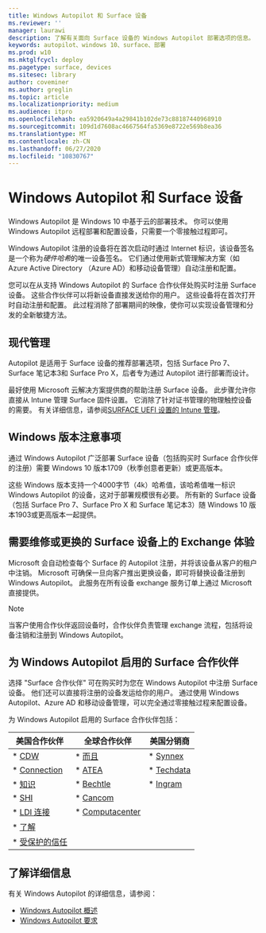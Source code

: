 ```yaml
---
title: Windows Autopilot 和 Surface 设备
ms.reviewer: ''
manager: laurawi
description: 了解有关面向 Surface 设备的 Windows Autopilot 部署选项的信息。
keywords: autopilot、windows 10、surface、部署
ms.prod: w10
ms.mktglfcycl: deploy
ms.pagetype: surface, devices
ms.sitesec: library
author: coveminer
ms.author: greglin
ms.topic: article
ms.localizationpriority: medium
ms.audience: itpro
ms.openlocfilehash: ea5920649a4a29841b102de73c88187440968910
ms.sourcegitcommit: 109d1d7608ac4667564fa5369e8722e569b8ea36
ms.translationtype: MT
ms.contentlocale: zh-CN
ms.lasthandoff: 06/27/2020
ms.locfileid: "10830767"
---
```

# Windows Autopilot 和 Surface 设备

Windows Autopilot 是 Windows 10 中基于云的部署技术。 你可以使用 Windows Autopilot 远程部署和配置设备，只需要一个零接触过程即可。

Windows Autopilot 注册的设备将在首次启动时通过 Internet 标识，该设备签名是一个称为*硬件哈希*的唯一设备签名。 它们通过使用新式管理解决方案（如 Azure Active Directory （Azure AD）和移动设备管理）自动注册和配置。

您可以在从支持 Windows Autopilot 的 Surface 合作伙伴处购买时注册 Surface 设备。 这些合作伙伴可以将新设备直接发送给你的用户。 这些设备将在首次打开时自动注册和配置。 此过程消除了部署期间的映像，使你可以实现设备管理和分发的全新敏捷方法。

## 现代管理

Autopilot 是适用于 Surface 设备的推荐部署选项，包括 Surface Pro 7、Surface 笔记本3和 Surface Pro X，后者专为通过 Autopilot 进行部署而设计。

 最好使用 Microsoft 云解决方案提供商的帮助注册 Surface 设备。 此步骤允许你直接从 Intune 管理 Surface 固件设置。 它消除了针对证书管理的物理触控设备的需要。 有关详细信息，请参阅[SURFACE UEFI 设置的 Intune 管理](surface-manage-dfci-guide.md)。

## Windows 版本注意事项

通过 Windows Autopilot 广泛部署 Surface 设备（包括购买时 Surface 合作伙伴的注册）需要 Windows 10 版本1709（秋季创意者更新）或更高版本。

这些 Windows 版本支持一个4000字节（4k）哈希值，该哈希值唯一标识 Windows Autopilot 的设备，这对于部署规模很有必要。 所有新的 Surface 设备（包括 Surface Pro 7、Surface Pro X 和 Surface 笔记本3）随 Windows 10 版本1903或更高版本一起提供。

## 需要维修或更换的 Surface 设备上的 Exchange 体验

Microsoft 会自动检查每个 Surface 的 Autopilot 注册，并将该设备从客户的租户中注销。  Microsoft 可确保一旦向客户推出更换设备，即可将替换设备注册到 Windows Autopilot。 此服务在所有设备 exchange 服务订单上通过 Microsoft 直接提供。

> [!NOTE]
> 当客户使用合作伙伴返回设备时，合作伙伴负责管理 exchange 流程，包括将设备注销和注册到 Windows Autopilot。

## 为 Windows Autopilot 启用的 Surface 合作伙伴

选择 "Surface 合作伙伴" 可在购买时为您在 Windows Autopilot 中注册 Surface 设备。 他们还可以直接将注册的设备发运给你的用户。 通过使用 Windows Autopilot、Azure AD 和移动设备管理，可以完全通过零接触过程来配置设备。

为 Windows Autopilot 启用的 Surface 合作伙伴包括：

| 美国合作伙伴 | 全球合作伙伴 | 美国分销商 |
|--------------|---------------|-------------------|
| * [CDW](https://www.cdw.com/) | * [而且](https://www.also.com/ec/cms5/de_1010/1010_anbieter/microsoft/windows-autopilot/index.jsp) | * [Synnex](https://www.synnexcorp.com/us/microsoft/surface-autopilot/)  |
| * [Connection](https://www.connection.com/brand/microsoft/microsoft-surface)   | * [ATEA](https://www.atea.com/) | * [Techdata](https://www.techdata.com/)  |
| * [知识](https://www.insight.com/en_US/buy/partner/microsoft/surface/windows-autopilot.html)  | * [Bechtle](https://www.bechtle.com/marken/microsoft/microsoft-windows-autopilot) | * [Ingram](https://go.microsoft.com/fwlink/p/?LinkID=2128954)   |
| * [SHI](https://www.shi.com/Surface) | * [Cancom](https://www.cancom.de/) |    |
| * [LDI 连接](https://www.myldi.com/managed-it/)  | * [Computacenter](https://www.computacenter.com/uk) |    |
| * [了解](https://www.functiononeit.com/#empower)  |   |  |
| * [受保护的信任](https://go.microsoft.com/fwlink/p/?LinkID=2129005) | | | 

## 了解详细信息

有关 Windows Autopilot 的详细信息，请参阅：
- [Windows Autopilot 概述](https://docs.microsoft.com/windows/deployment/windows-autopilot/windows-10-autopilot)
- [Windows Autopilot 要求](https://docs.microsoft.com/windows/deployment/windows-autopilot/windows-autopilot-requirements)